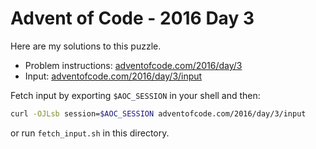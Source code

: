 # Advent of Code - 2016 Day 3
Here are my solutions to this puzzle.

* Problem instructions: [adventofcode.com/2016/day/3](https://adventofcode.com/2016/day/3)
* Input: [adventofcode.com/2016/day/3/input](https://adventofcode.com/2016/day/3/input)

Fetch input by exporting `$AOC_SESSION` in your shell and then:
```bash
curl -OJLsb session=$AOC_SESSION adventofcode.com/2016/day/3/input
```

or run `fetch_input.sh` in this directory.
